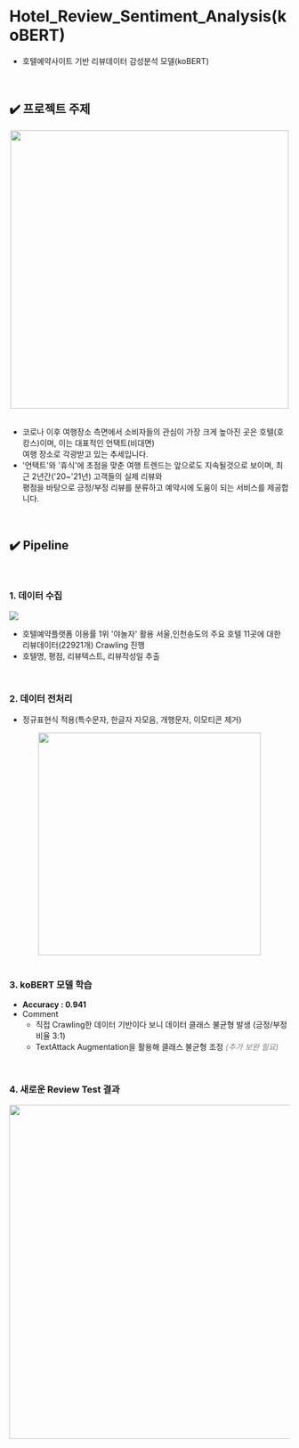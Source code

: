 # Hotel_Review_Sentiment_Analysis(koBERT)  

- 호텔예약사이트 기반 리뷰데이터 감성분석 모델(koBERT)

</br> 

## ✔️ 프로젝트 주제  
<div align="center">
<img src="https://user-images.githubusercontent.com/90162819/158767907-6ef1ca4c-c13c-411e-b70f-f98bd8891e29.png" width="500"></div>

</br> 

- 코로나 이후 여행장소 측면에서 소비자들의 관심이 가장 크게 높아진 곳은 호텔(호캉스)이며, 이는 대표적인 언택트(비대면)  
여행 장소로 각광받고 있는 추세입니다.  
- '언택트'와 '휴식'에 초점을 맞춘 여행 트렌드는 앞으로도 지속될것으로 보이며, 최근 2년간('20~'21년) 고객들의 실제 리뷰와  
 평점을 바탕으로 긍정/부정 리뷰를 분류하고 예약시에 도움이 되는 서비스를 제공합니다. 

 </br> 

## ✔️ Pipeline 

 </br> 


### **1. 데이터 수집**  

<img src="https://user-images.githubusercontent.com/90162819/158769734-1d1b4721-0a50-4c9b-b5dc-7addcb005a7d.png">

- 호텔예약플랫폼 이용률 1위 '야놀자' 활용 서울,인천송도의 주요 호텔 11곳에 대한 리뷰데이터(22921개) Crawling 진행  
- 호텔명, 평점, 리뷰텍스트, 리뷰작성일 추출  

 </br> 

### **2. 데이터 전처리** 

- 정규표현식 적용(특수문자, 한글자 자모음, 개행문자, 이모티콘 제거)

<div align="center"><img src="https://user-images.githubusercontent.com/90162819/159422915-0b1c5dd4-1c0b-42a7-9683-40488b16727e.png" width="400"></div>

 </br> 

### **3. koBERT 모델 학습**

- **Accuracy : 0.941**
- Comment 
   - 직접 Crawling한 데이터 기반이다 보니 데이터 클래스 불균형 발생 (긍정/부정 비율 3:1)
   - TextAttack Augmentation을 활용해 클래스 불균형 조정 <span style="color:#808080">*(추가 보완 필요)*</span>

 </br> 

### **4. 새로운 Review Test 결과**

<div align="center"><img src="https://user-images.githubusercontent.com/90162819/159439428-aa518796-121a-4914-bed0-db0afed7d04f.png" width="600"></div>


